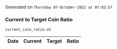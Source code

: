 Generated on `Thursday 07-October-2021 at 07:02:57`

### Current to Target Coin Ratio
`current_coin_ratio.sh`

Date|Current|Target|Ratio
---|---|---|---
